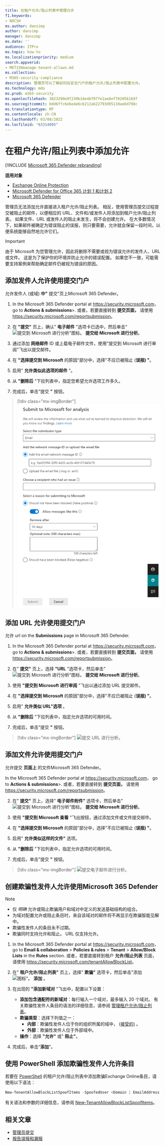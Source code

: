 ```yaml
---
title: 在租户允许/阻止列表中管理允许
f1.keywords:
- NOCSH
ms.author: dansimp
author: dansimp
manager: dansimp
ms.date: ''
audience: ITPro
ms.topic: how-to
ms.localizationpriority: medium
search.appverid:
- MET150manage-tenant-allows.md
ms.collection:
- M365-security-compliance
description: 管理员可以了解如何在安全门户的租户允许/阻止列表中配置允许。
ms.technology: mdo
ms.prod: m365-security
ms.openlocfilehash: 3823290e9f239b14e4bf97fe1ae8ef7020561697
ms.sourcegitcommit: bdd6ffc6ebe4e6cb212ab22793d9513dae6d798c
ms.translationtype: MT
ms.contentlocale: zh-CN
ms.lasthandoff: 03/08/2022
ms.locfileid: "63314095"
---
```

# <a name="add-allows-in-the-tenant-allowblock-list"></a>在租户允许/阻止列表中添加允许

[!INCLUDE [Microsoft 365 Defender rebranding](../includes/microsoft-defender-for-office.md)]

**适用对象**
- [Exchange Online Protection](exchange-online-protection-overview.md)
- [Microsoft Defender for Office 365 计划 1 和计划 2](defender-for-office-365.md)
- [Microsoft 365 Defender](../defender/microsoft-365-defender.md)

管理员无法添加允许直接进入租户允许/阻止列表。 相反，使用管理员提交过程提交被阻止的邮件，以便相应的 URL、文件和/或发件人将添加到租户允许/阻止列表。 如果文件、URL 或发件人的阻止未发生，将不会创建允许。 在大多数情况下，如果邮件被确定为错误阻止的误报，则只要需要，允许就会保留一段时间，以便系统能够自然地允许它们。

> [!IMPORTANT]
> 由于 Microsoft 为您管理允许，因此将删除不需要或视为错误允许的发件人、URL 或文件。 这是为了保护你的环境并防止允许的错误配置。 如果您不一致，可能需要支持案例来帮助确定邮件仍被视为错误的原因。

## <a name="add-sender-allows-using-the-submissions-portal"></a>添加发件人允许使用提交门户 

允许发件人 (或域) **中"** 提交"页上Microsoft 365 Defender。 

1. In the Microsoft 365 Defender portal at <https://security.microsoft.com>， go to **Actions & submissions**\>. 或者，若要直接转到 **提交页面，** 请使用 <https://security.microsoft.com/reportsubmission>。

2. 在 **"提交"** 页上，确认" **电子邮件** "选项卡已选中，然后单击" ![提交到 Microsoft 进行分析"图标。](../../media/m365-cc-sc-create-icon.png) **提交给 Microsoft 进行分析**。

3. 通过添加 **网络邮件** ID 或上载电子邮件文件，使用"提交到 Microsoft 进行审阅"飞出以提交邮件。 

4. 在 **"选择提交到 Microsoft** 的原因"部分中，选择"不应已被阻止 (**误报) "**。 

5. 启用" **允许类似此选项的邮件** "。 

6. 从 **"删除后** "下拉列表中，指定您希望允许选项工作多久。

7. 完成后，单击"提交 **"** 按钮。

> [!div class="mx-imgBorder"]
> ![将恶意软件提交给 Microsoft 进行分析示例。](../../media/admin-submission-allow-messages.png)

## <a name="add-url-allows-using-the-submissions-portal"></a>添加 URL 允许使用提交门户

允许 url on the **Submissions** page in Microsoft 365 Defender.

1. In the Microsoft 365 Defender portal at <https://security.microsoft.com>， go to **Actions & submissions**\>. 或者，若要直接转到 **提交页面，** 请使用 <https://security.microsoft.com/reportsubmission>。

2. 在" **提交"** 页上，选择 **"URL** "选项卡，然后单击" ![提交到 Microsoft 进行分析"图标。](../../media/m365-cc-sc-create-icon.png) **提交给 Microsoft 进行分析**。

3. 使用 **"提交到 Microsoft 进行审阅** "飞出以通过添加 URL 提交邮件。

4. 在 **"选择提交到 Microsoft** 的原因"部分中，选择"不应已被阻止 (**误报) "**。

5. 启用" **允许类似 URL"选项** 。

6. 从 **"删除后** "下拉列表中，指定允许选项的可用时间。

7. 完成后，单击"提交 **"** 按钮。

> [!div class="mx-imgBorder"]
> ![提交 URL 进行分析。](../../media/submit-url-for-analysis.png)

## <a name="add-file-allows-using-the-submissions-portal"></a>添加文件允许使用提交门户

允许提交 **页面上** 的文件Microsoft 365 Defender。

In the Microsoft 365 Defender portal at <https://security.microsoft.com>， go to **Actions & submissions**\>. 或者，若要直接转到 **提交页面，** 请使用 <https://security.microsoft.com/reportsubmission>。

2. 在" **提交"** 页上，选择" **电子邮件附件"** 选项卡，然后单击" ![提交到 Microsoft 进行分析"图标。](../../media/m365-cc-sc-create-icon.png) **提交给 Microsoft 进行分析**。

3. 使用 **"提交到 Microsoft 查看** "飞出按钮，通过添加文件或文件提交邮件。

4. 在 **"选择提交到 Microsoft** 的原因"部分中，选择"不应已被阻止 (**误报) "**。

5. 启用" **允许类似这样的文件"** 选项。

6. 从 **"删除后** "下拉列表中，指定允许选项的可用时间。

7. 完成后，单击"提交 **"** 按钮。

> [!div class="mx-imgBorder"]
> ![提交电子邮件进行分析。](../../media/submit-email-for-analysis.png)


## <a name="create-spoofed-sender-allow-entries-using-microsoft-365-defender"></a>创建欺骗性发件人允许使用Microsoft 365 Defender

> [!NOTE]
> 
> - 仅 _明确_ 允许或阻止欺骗用户和域对中定义的发送基础结构的组合。
> - 为域对配置允许或阻止条目时，来自该域对的邮件将不再显示在欺骗智能见解中。
> - 欺骗性发件人的条目永不过期。
> - 欺骗同时支持允许和阻止。 URL 仅支持允许。

1. In the Microsoft 365 Defender portal at <https://security.microsoft.com>， go to **Email & collaboration** \> **Policies & rules** \> **Tenant** \> **Allow/Block Lists** in the **Rules** section. 或者，若要直接转到租户 **允许/阻止列表** 页面，请使用 <https://security.microsoft.com/tenantAllowBlockList>。

2. 在" **租户允许/阻止列表"** 页上，选择" **欺骗"** 选项卡，然后单击"添加 ![图标"。](../../media/m365-cc-sc-create-icon.png) **添加** 。

3. 在出现的 **"添加新域对** "飞出中，配置以下设置：
   - **添加包含通配符的新域对**：每行输入一个域对，最多输入 20 个域对。 有关欺骗性发件人条目的语法的详细信息，请参阅 [管理租户允许/阻止列表](tenant-allow-block-list.md)。
   - **欺骗类型**：选择下列值之一：
     - **内部**：欺骗性发件人位于你的组织所属的域中， ([接受的)](/exchange/mail-flow-best-practices/manage-accepted-domains/manage-accepted-domains) 。
     - **外部**：欺骗性发件人位于外部域中。
   - **操作**：选择 **"允许"** 或" **阻止"**。

4. 完成后，单击“**添加**”。

## <a name="add-spoofed-sender-allow-entries-using-powershell"></a>使用 PowerShell 添加欺骗性发件人允许条目

若要在 [PowerShell](/exchange/connect-to-exchange-online-powershell) 的租户允许/阻止列表中添加欺骗Exchange Online条目，请使用以下语法：

```powershell
New-TenantAllowBlockListSpoofItems -SpoofedUser <Domain | EmailAddress | *> -SendingInfrastructure <Domain | IPAddress/24> -SpoofType <External | Internal> -Action <Allow | Block>
```

有关语法和参数的详细信息，请参阅 [New-TenantAllowBlockListSpoofItems](/powershell/module/exchange/new-tenantallowblocklistspoofitems)。

## <a name="related-articles"></a>相关文章

- [管理员提交](admin-submission.md)
- [报告误报和漏报](report-false-positives-and-false-negatives.md)
